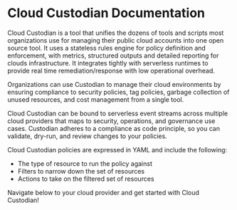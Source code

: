 Cloud Custodian Documentation
=============================

Cloud Custodian is a tool that unifies the dozens of tools and scripts
most organizations use for managing their public cloud accounts into one
open source tool. It uses a stateless rules engine for policy definition
and enforcement, with metrics, structured outputs and detailed reporting
for clouds infrastructure. It integrates tightly with serverless
runtimes to provide real time remediation/response with low operational
overhead.

Organizations can use Custodian to manage their cloud environments by
ensuring compliance to security policies, tag policies, garbage
collection of unused resources, and cost management from a single tool.

Cloud Custodian can be bound to serverless event streams across multiple
cloud providers that maps to security, operations, and governance use
cases. Custodian adheres to a compliance as code principle, so you can
validate, dry-run, and review changes to your policies.

Cloud Custodian policies are expressed in YAML and include the
following:

-   The type of resource to run the policy against
-   Filters to narrow down the set of resources
-   Actions to take on the filtered set of resources

Navigate below to your cloud provider and get started with Cloud
Custodian!